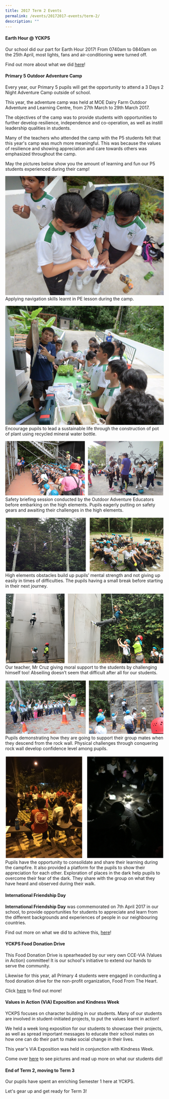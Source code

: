 ```yaml
---
title: 2017 Term 2 Events
permalink: /events/20172017-events/term-2/
description: ""
---
```

#### **Earth Hour @ YCKPS**  

Our school did our part for Earth Hour 2017! From 0740am to 0840am on the 25th April, most lights, fans and air-conditioning were turned off.

Find out more about what we did [here](https://yiochukangpri.moe.edu.sg/departments/character-n-citizenship-education-cce/key-programmes-activities/earth-hour-2017)!
  
#### **Primary 5 Outdoor Adventure Camp**  

Every year, our Primary 5 pupils will get the opportunity to attend a 3 Days 2 Night Adventure Camp outside of school.

This year, the adventure camp was held at MOE Dairy Farm Outdoor Adventure and Learning Centre, from 27th March to 29th March 2017.

The objectives of the camp was to provide students with opportunities to further develop resilience, independence and co-operation, as well as instill leadership qualities in students.

Many of the teachers who attended the camp with the P5 students felt that this year's camp was much more meaningful. This was because the values of resilience and showing appreciation and care towards others was emphasized throughout the camp.

May the pictures below show you the amount of learning and fun our P5 students experienced during their camp!

![Applying navigation skills learnt in PE lesson during the camp.](/images/Primary%205%20Outdoor%20Adventure%20Camp1.jpg)  Applying navigation skills learnt in PE lesson during the camp.

![Encourage pupils to lead a sustainable life through the construction of pot of plant using recycled mineral water bottle.](/images/Primary%205%20Outdoor%20Adventure%20Camp2.jpg)Encourage pupils to lead a sustainable life through the construction of pot of plant using recycled mineral water bottle.

![Safety briefing session conducted by the Outdoor Adventure Educators before embarking on the high elements. Pupils eagerly putting on safety gears and awaiting their challenges in the high elements.](/images/Primary%205%20Outdoor%20Adventure%20Camp3.png) Safety briefing session conducted by the Outdoor Adventure Educators before embarking on the high elements. Pupils eagerly putting on safety gears and awaiting their challenges in the high elements.

![High elements obstacles build up pupils’ mental strength and not giving up easily in times of difficulties. The pupils having a small break before starting in their next journey.](/images/Primary%205%20Outdoor%20Adventure%20Camp4.png) High elements obstacles build up pupils’ mental strength and not giving up easily in times of difficulties. The pupils having a small break before starting in their next journey.

![Our teacher, Mr Cruz giving moral support to the students by challenging himself too! Abseiling doesn’t seem that difficult after all for our students.](/images/Primary%205%20Outdoor%20Adventure%20Camp5.png) Our teacher, Mr Cruz giving moral support to the students by challenging himself too!  Abseiling doesn’t seem that difficult after all for our students.

![Pupils demonstrating how they are going to support their group mates when they descend from the rock wall. Physical challenges through conquering rock wall develop confidence level among pupils.](/images/Primary%205%20Outdoor%20Adventure%20Camp6.png) Pupils demonstrating how they are going to support their group mates when they descend from the rock wall. Physical challenges through conquering rock wall develop confidence level among pupils.

![Pupils have the opportunity to consolidate and share their learning during the campfire. It also provided a platform for the pupils to show their appreciation for each other. Exploration of places in the dark help pupils to overcome their fear of the dark. They share with the group on what they have heard and observed during their walk.](/images/Primary%205%20Outdoor%20Adventure%20Camp7.png) Pupils have the opportunity to consolidate and share their learning during the campfire. It also provided a platform for the pupils to show their appreciation for each other. Exploration of places in the dark help pupils to overcome their fear of the dark. They share with the group on what they have heard and observed during their walk.
  
#### **International Friendship Day**  
  
**International Friendship Day** was commemorated on 7th April 2017 in our school, to provide opportunities for students to appreciate and learn from the different backgrounds and experiences of people in our neighbouring countries.

Find out more on what we did to achieve this, [here](/departments/character-n-citizenship-education-cce/key-programmes-activities/national-education-2017-events)!
 
#### **YCKPS Food Donation Drive**  
  
This Food Donation Drive is spearheaded by our very own CCE-ViA (Values in Action) committee! It is our school's initiative to extend our hands to serve the community.  
  
Likewise for this year, all Primary 4 students were engaged in conducting a food donation drive for the non-profit organization, Food From The Heart.  
  
Click [here](/departments/character-n-citizenship-education-cce/values-in-action-n-environment) to find out more!  
 
#### **Values in Action (ViA) Exposition and Kindness Week**  
  
YCKPS focuses on character building in our students. Many of our students are involved in student-initiated projects, to put the values learnt in action!

We held a week long exposition for our students to showcase their projects, as well as spread important messages to educate their school mates on how one can do their part to make social change in their lives.

This year's ViA Exposition was held in conjunction with Kindness Week.

Come over [here](/departments/character-n-citizenship-education-cce/values-in-action-n-environment) to see pictures and read up more on what our students did!
  
#### **End of Term 2, moving to Term 3**  

Our pupils have spent an enriching Semester 1 here at YCKPS.

Let's gear up and get ready for Term 3!
